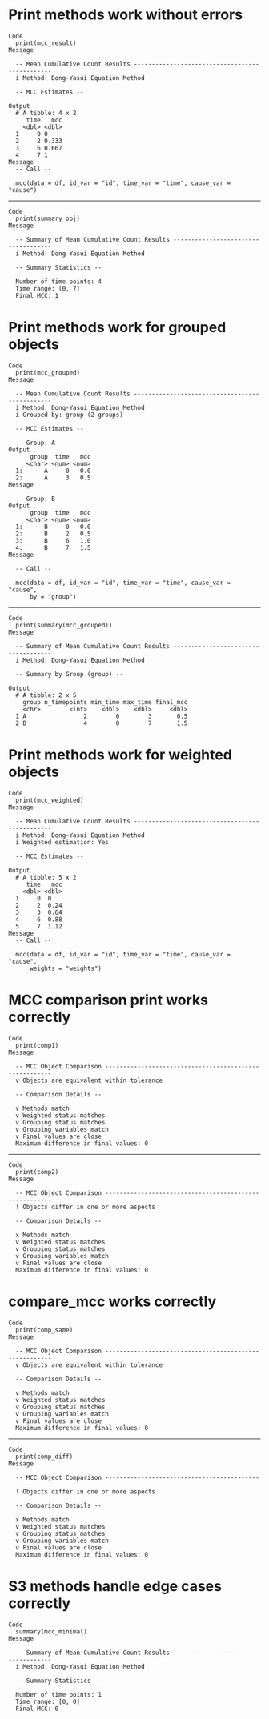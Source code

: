 # Print methods work without errors

    Code
      print(mcc_result)
    Message
      
      -- Mean Cumulative Count Results -----------------------------------------------
      i Method: Dong-Yasui Equation Method
      
      -- MCC Estimates --
      
    Output
      # A tibble: 4 x 2
         time   mcc
        <dbl> <dbl>
      1     0 0    
      2     2 0.333
      3     6 0.667
      4     7 1    
    Message
      -- Call --
      
      mcc(data = df, id_var = "id", time_var = "time", cause_var = "cause")

---

    Code
      print(summary_obj)
    Message
      
      -- Summary of Mean Cumulative Count Results ------------------------------------
      i Method: Dong-Yasui Equation Method
      
      -- Summary Statistics --
      
      Number of time points: 4
      Time range: [0, 7]
      Final MCC: 1

# Print methods work for grouped objects

    Code
      print(mcc_grouped)
    Message
      
      -- Mean Cumulative Count Results -----------------------------------------------
      i Method: Dong-Yasui Equation Method
      i Grouped by: group (2 groups)
      
      -- MCC Estimates --
      
      -- Group: A 
    Output
          group  time   mcc
         <char> <num> <num>
      1:      A     0   0.0
      2:      A     3   0.5
    Message
      
      -- Group: B 
    Output
          group  time   mcc
         <char> <num> <num>
      1:      B     0   0.0
      2:      B     2   0.5
      3:      B     6   1.0
      4:      B     7   1.5
    Message
      
      -- Call --
      
      mcc(data = df, id_var = "id", time_var = "time", cause_var = "cause", 
          by = "group")

---

    Code
      print(summary(mcc_grouped))
    Message
      
      -- Summary of Mean Cumulative Count Results ------------------------------------
      i Method: Dong-Yasui Equation Method
      
      -- Summary by Group (group) --
      
    Output
      # A tibble: 2 x 5
        group n_timepoints min_time max_time final_mcc
        <chr>        <int>    <dbl>    <dbl>     <dbl>
      1 A                2        0        3       0.5
      2 B                4        0        7       1.5

# Print methods work for weighted objects

    Code
      print(mcc_weighted)
    Message
      
      -- Mean Cumulative Count Results -----------------------------------------------
      i Method: Dong-Yasui Equation Method
      i Weighted estimation: Yes
      
      -- MCC Estimates --
      
    Output
      # A tibble: 5 x 2
         time   mcc
        <dbl> <dbl>
      1     0  0   
      2     2  0.24
      3     3  0.64
      4     6  0.88
      5     7  1.12
    Message
      -- Call --
      
      mcc(data = df, id_var = "id", time_var = "time", cause_var = "cause", 
          weights = "weights")

# MCC comparison print works correctly

    Code
      print(comp1)
    Message
      
      -- MCC Object Comparison -------------------------------------------------------
      v Objects are equivalent within tolerance
      
      -- Comparison Details --
      
      v Methods match
      v Weighted status matches
      v Grouping status matches
      v Grouping variables match
      v Final values are close
      Maximum difference in final values: 0

---

    Code
      print(comp2)
    Message
      
      -- MCC Object Comparison -------------------------------------------------------
      ! Objects differ in one or more aspects
      
      -- Comparison Details --
      
      x Methods match
      v Weighted status matches
      v Grouping status matches
      v Grouping variables match
      v Final values are close
      Maximum difference in final values: 0

# compare_mcc works correctly

    Code
      print(comp_same)
    Message
      
      -- MCC Object Comparison -------------------------------------------------------
      v Objects are equivalent within tolerance
      
      -- Comparison Details --
      
      v Methods match
      v Weighted status matches
      v Grouping status matches
      v Grouping variables match
      v Final values are close
      Maximum difference in final values: 0

---

    Code
      print(comp_diff)
    Message
      
      -- MCC Object Comparison -------------------------------------------------------
      ! Objects differ in one or more aspects
      
      -- Comparison Details --
      
      x Methods match
      v Weighted status matches
      v Grouping status matches
      v Grouping variables match
      v Final values are close
      Maximum difference in final values: 0

# S3 methods handle edge cases correctly

    Code
      summary(mcc_minimal)
    Message
      
      -- Summary of Mean Cumulative Count Results ------------------------------------
      i Method: Dong-Yasui Equation Method
      
      -- Summary Statistics --
      
      Number of time points: 1
      Time range: [0, 0]
      Final MCC: 0

